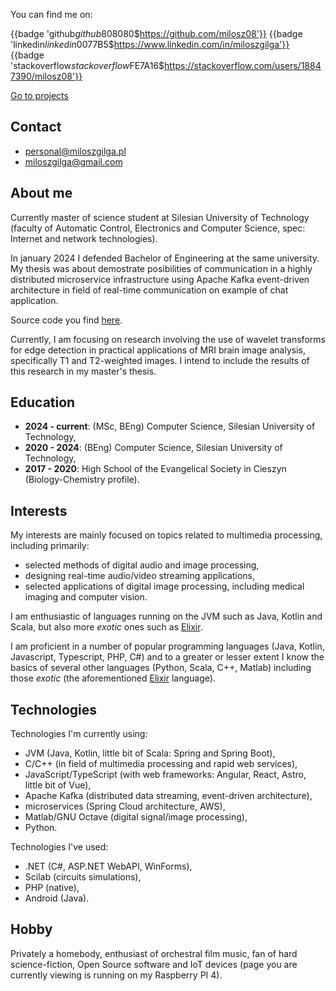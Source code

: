 You can find me on:

{{badge 'github$github$808080$https://github.com/milosz08'}}
{{badge 'linkedin$linkedin$0077B5$https://www.linkedin.com/in/miloszgilga'}}
{{badge 'stackoverflow$stackoverflow$FE7A16$https://stackoverflow.com/users/18847390/milosz08'}}

[Go to projects](/projects)

## Contact

- [personal@miloszgilga.pl](mailto:personal@miloszgilga.pl)
- [miloszgilga@gmail.com](mailto:miloszgilga@gmail.com)

## About me

Currently master of science student at Silesian University of Technology (faculty of Automatic Control, Electronics and
Computer Science, spec: Internet and network technologies).

In january 2024 I defended Bachelor of Engineering at the same university. My thesis was about demostrate posibilities
of communication in a highly distributed microservice infrastructure using Apache Kafka event-driven architecture in
field of real-time communication on example of chat application.

Source code you find [here](https://github.com/visphere).

Currently, I am focusing on research involving the use of wavelet transforms for edge detection in practical
applications of MRI brain image analysis, specifically T1 and T2-weighted images. I intend to include the results of
this research in my master's thesis.

## Education

* **2024 - current**: (MSc, BEng) Computer Science, Silesian University of Technology,
* **2020 - 2024**: (BEng) Computer Science, Silesian University of Technology,
* **2017 - 2020**: High School of the Evangelical Society in Cieszyn (Biology-Chemistry profile).

## Interests

My interests are mainly focused on topics related to multimedia processing, including primarily:

- selected methods of digital audio and image processing,
- designing real-time audio/video streaming applications,
- selected applications of digital image processing, including medical imaging and computer vision.

I am enthusiastic of languages running on the JVM such as Java, Kotlin and Scala, but also more _exotic_ ones such as
[Elixir](https://elixir-lang.org).

I am proficient in a number of popular programming languages (Java, Kotlin, Javascript, Typescript, PHP, C#) and to a
greater or lesser extent I know the basics of several other languages (Python, Scala, C++, Matlab) including those
_exotic_ (the aforementioned [Elixir](https://elixir-lang.org) language).

## Technologies

Technologies I'm currently using:

- JVM (Java, Kotlin, little bit of Scala: Spring and Spring Boot),
- C/C++ (in field of multimedia processing and rapid web services),
- JavaScript/TypeScript (with web frameworks: Angular, React, Astro, little bit of Vue),
- Apache Kafka (distributed data streaming, event-driven architecture),
- microservices (Spring Cloud architecture, AWS),
- Matlab/GNU Octave (digital signal/image processing),
- Python.

Technologies I've used:

- .NET (C#, ASP.NET WebAPI, WinForms),
- Scilab (circuits simulations),
- PHP (native),
- Android (Java).

## Hobby

Privately a homebody, enthusiast of orchestral film music, fan of hard science-fiction, Open Source software and IoT
devices (page you are currently viewing is running on my Raspberry PI 4). 
